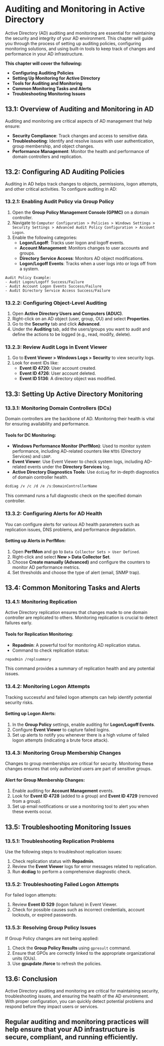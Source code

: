 # Auditing and Monitoring in Active Directory

Active Directory (AD) auditing and monitoring are essential for maintaining the security and integrity of your AD environment. This chapter will guide you through the process of setting up auditing policies, configuring monitoring solutions, and using built-in tools to keep track of changes and performance in your AD infrastructure.

**This chapter will cover the following:**

- **Configuring Auditing Policies**  
- **Setting Up Monitoring for Active Directory**  
- **Tools for Auditing and Monitoring**  
- **Common Monitoring Tasks and Alerts**  
- **Troubleshooting Monitoring Issues** 

## 13.1: Overview of Auditing and Monitoring in AD

Auditing and monitoring are critical aspects of AD management that help ensure:
- **Security Compliance**: Track changes and access to sensitive data.
- **Troubleshooting**: Identify and resolve issues with user authentication, group membership, and object changes.
- **Performance Management**: Monitor the health and performance of domain controllers and replication.

## 13.2: Configuring AD Auditing Policies

Auditing in AD helps track changes to objects, permissions, logon attempts, and other critical activities. To configure auditing in AD:

### 13.2.1: Enabling Audit Policy via Group Policy
1. Open the **Group Policy Management Console (GPMC)** on a domain controller.
2. Navigate to `Computer Configuration > Policies > Windows Settings > Security Settings > Advanced Audit Policy Configuration > Account Logon`.
3. Enable the following categories:
   - **Logon/Logoff**: Tracks user logon and logoff events.
   - **Account Management**: Monitors changes to user accounts and groups.
   - **Directory Service Access**: Monitors AD object modifications.
   - **Logon/Logoff Events**: Tracks when a user logs into or logs off from a system.

```plaintext
Audit Policy Example:
- Audit Logon/Logoff Success/Failure
- Audit Account Logon Events Success/Failure
- Audit Directory Service Access Success/Failure
```

### 13.2.2: Configuring Object-Level Auditing
1. Open **Active Directory Users and Computers (ADUC)**.
2. Right-click on an AD object (user, group, OU) and select **Properties**.
3. Go to the **Security** tab and click **Advanced**.
4. Under the **Auditing** tab, add the users/groups you want to audit and define the actions to be logged (e.g., read, modify, delete).

### 13.2.3: Review Audit Logs in Event Viewer
1. Go to **Event Viewer > Windows Logs > Security** to view security logs.
2. Look for event IDs like:
   - **Event ID 4720**: User account created.
   - **Event ID 4726**: User account deleted.
   - **Event ID 5136**: A directory object was modified.

## 13.3: Setting Up Active Directory Monitoring

### 13.3.1: Monitoring Domain Controllers (DCs)
Domain controllers are the backbone of AD. Monitoring their health is vital for ensuring availability and performance.

#### Tools for DC Monitoring:
- **Windows Performance Monitor (PerfMon)**: Used to monitor system performance, including AD-related counters like `NTDS` (Directory Services) and `LDAP`.
- **Event Viewer**: Use Event Viewer to check system logs, including AD-related events under the **Directory Services** log.
- **Active Directory Diagnostics Tools**: Use `dcdiag` for in-depth diagnostics of domain controller health.

```bash
dcdiag /v /c /d /e /s:DomainControllerName
```

This command runs a full diagnostic check on the specified domain controller.

### 13.3.2: Configuring Alerts for AD Health
You can configure alerts for various AD health parameters such as replication issues, DNS problems, and performance degradation.

#### Setting up Alerts in PerfMon:
1. Open **PerfMon** and go to `Data Collector Sets > User Defined`.
2. Right-click and select **New > Data Collector Set**.
3. Choose **Create manually (Advanced)** and configure the counters to monitor AD performance metrics.
4. Set thresholds and choose the type of alert (email, SNMP trap).

## 13.4: Common Monitoring Tasks and Alerts

### 13.4.1: Monitoring Replication
Active Directory replication ensures that changes made to one domain controller are replicated to others. Monitoring replication is crucial to detect failures early.

#### Tools for Replication Monitoring:
- **Repadmin**: A powerful tool for monitoring AD replication status.
- Command to check replication status:
```bash
repadmin /replsummary
```

This command provides a summary of replication health and any potential issues.

### 13.4.2: Monitoring Logon Attempts
Tracking successful and failed logon attempts can help identify potential security risks.

#### Setting up Logon Alerts:
1. In the **Group Policy** settings, enable auditing for **Logon/Logoff Events**.
2. Configure **Event Viewer** to capture failed logins.
3. Set up alerts to notify you whenever there is a high volume of failed logon attempts (indicating a brute force attack).

### 13.4.3: Monitoring Group Membership Changes
Changes to group memberships are critical for security. Monitoring these changes ensures that only authorized users are part of sensitive groups.

#### Alert for Group Membership Changes:
1. Enable auditing for **Account Management** events.
2. Look for **Event ID 4728** (added to a group) and **Event ID 4729** (removed from a group).
3. Set up email notifications or use a monitoring tool to alert you when these events occur.

## 13.5: Troubleshooting Monitoring Issues

### 13.5.1: Troubleshooting Replication Problems
Use the following steps to troubleshoot replication issues:
1. Check replication status with **Repadmin**.
2. Review the **Event Viewer** logs for error messages related to replication.
3. Run **dcdiag** to perform a comprehensive diagnostic check.

### 13.5.2: Troubleshooting Failed Logon Attempts
For failed logon attempts:
1. Review **Event ID 529** (logon failure) in Event Viewer.
2. Check for possible causes such as incorrect credentials, account lockouts, or expired passwords.

### 13.5.3: Resolving Group Policy Issues
If Group Policy changes are not being applied:
1. Check the **Group Policy Results** using `gpresult` command.
2. Ensure that GPOs are correctly linked to the appropriate organizational units (OUs).
3. Use **gpupdate /force** to refresh the policies.

## 13.6: Conclusion

Active Directory auditing and monitoring are critical for maintaining security, troubleshooting issues, and ensuring the health of the AD environment. With proper configuration, you can quickly detect potential problems and respond before they impact users or services. 

Regular auditing and monitoring practices will help ensure that your AD infrastructure is secure, compliant, and running efficiently.
---